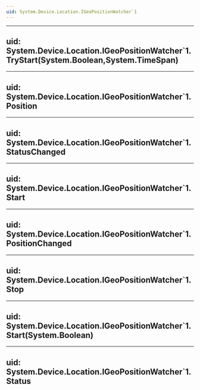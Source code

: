```yaml
---
uid: System.Device.Location.IGeoPositionWatcher`1
---
```


---
uid: System.Device.Location.IGeoPositionWatcher`1.TryStart(System.Boolean,System.TimeSpan)
---

---
uid: System.Device.Location.IGeoPositionWatcher`1.Position
---

---
uid: System.Device.Location.IGeoPositionWatcher`1.StatusChanged
---

---
uid: System.Device.Location.IGeoPositionWatcher`1.Start
---

---
uid: System.Device.Location.IGeoPositionWatcher`1.PositionChanged
---

---
uid: System.Device.Location.IGeoPositionWatcher`1.Stop
---

---
uid: System.Device.Location.IGeoPositionWatcher`1.Start(System.Boolean)
---

---
uid: System.Device.Location.IGeoPositionWatcher`1.Status
---
